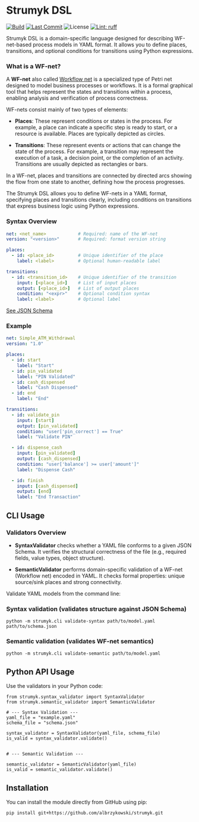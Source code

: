 # Strumyk DSL

[![Build](https://github.com/albrzykowski/strumyk/actions/workflows/tests.yaml/badge.svg)](https://github.com/albrzykowski/strumyk/actions/workflows/tests.yaml)
[![Last Commit](https://img.shields.io/github/last-commit/albrzykowski/strumyk)](https://github.com/albrzykowski/strumyk/commits/main)
![License](https://img.shields.io/github/license/albrzykowski/strumyk)
[![Lint: ruff](https://img.shields.io/badge/lint%20%3A-ruff-green)](https://github.com/albrzykowski/strumyk)


Strumyk DSL is a domain-specific language designed for describing WF-net-based process models in YAML format. It allows you to define places, transitions, and optional conditions for transitions using Python expressions.

### What is a WF-net?

A **WF-net** also called [Workflow net](https://en.wikipedia.org/wiki/Petri_net) is a specialized type of Petri net designed to model business processes or workflows. It is a formal graphical tool that helps represent the states and transitions within a process, enabling analysis and verification of process correctness.

WF-nets consist mainly of two types of elements:

- **Places**: These represent conditions or states in the process. For example, a place can indicate a specific step is ready to start, or a resource is available. Places are typically depicted as circles.

- **Transitions**: These represent events or actions that can change the state of the process. For example, a transition may represent the execution of a task, a decision point, or the completion of an activity. Transitions are usually depicted as rectangles or bars.

In a WF-net, places and transitions are connected by directed arcs showing the flow from one state to another, defining how the process progresses.

The Strumyk DSL allows you to define WF-nets in a YAML format, specifying places and transitions clearly, including conditions on transitions that express business logic using Python expressions.


### Syntax Overview

```yaml
net: <net_name>            # Required: name of the WF-net
version: "<version>"       # Required: format version string

places:
  - id: <place_id>         # Unique identifier of the place
    label: <label>         # Optional human-readable label

transitions:
  - id: <transition_id>    # Unique identifier of the transition
    input: [<place_id>]    # List of input places
    output: [<place_id>]   # List of output places
    condition: "<expr>"    # Optional condition syntax
    label: <label>         # Optional label
```

[See JSON Schema](https://github.com/albrzykowski/strumyk/blob/main/data/schema.json)
 

### Example

```yaml
net: Simple_ATM_Withdrawal
version: "1.0"

places:
  - id: start
    label: "Start"
  - id: pin_validated
    label: "PIN Validated"
  - id: cash_dispensed
    label: "Cash Dispensed"
  - id: end
    label: "End"

transitions:
  - id: validate_pin
    input: [start]
    output: [pin_validated]
    condition: "user['pin_correct'] == True"
    label: "Validate PIN"

  - id: dispense_cash
    input: [pin_validated]
    output: [cash_dispensed]
    condition: "user['balance'] >= user['amount']"
    label: "Dispense Cash"

  - id: finish
    input: [cash_dispensed]
    output: [end]
    label: "End Transaction"
```

## CLI Usage

### Validators Overview

- **SyntaxValidator** checks whether a YAML file conforms to a given JSON Schema. It verifies the structural correctness of the file (e.g., required fields, value types, object structure).

- **SemanticValidator** performs domain-specific validation of a WF-net (Workflow net) encoded in YAML. It checks formal properties: unique source/sink places and strong connectivity.

Validate YAML models from the command line:

### Syntax validation (validates structure against JSON Schema)
`python -m strumyk.cli validate-syntax path/to/model.yaml path/to/schema.json`

### Semantic validation (validates WF-net semantics)
`python -m strumyk.cli validate-semantic path/to/model.yaml`

## Python API Usage

Use the validators in your Python code:

```
from strumyk.syntax_validator import SyntaxValidator
from strumyk.semantic_validator import SemanticValidator

# --- Syntax Validation ---
yaml_file = "example.yaml"
schema_file = "schema.json"

syntax_validator = SyntaxValidator(yaml_file, schema_file)
is_valid = syntax_validator.validate()


# --- Semantic Validation ---

semantic_validator = SemanticValidator(yaml_file)
is_valid = semantic_validator.validate()
```

## Installation

You can install the module directly from GitHub using pip:

`pip install git+https://github.com/albrzykowski/strumyk.git`
